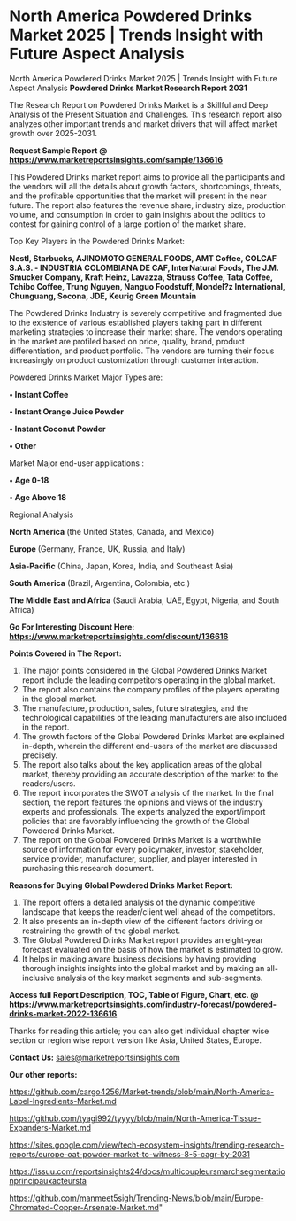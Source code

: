 # North America Powdered Drinks Market 2025 | Trends Insight with Future Aspect Analysis
North America Powdered Drinks Market 2025 | Trends Insight with Future Aspect Analysis
<strong>Powdered Drinks Market Research Report 2031</strong>

The Research Report on Powdered Drinks Market is a Skillful and Deep Analysis of the Present Situation and Challenges. This research report also analyzes other important trends and market drivers that will affect market growth over 2025-2031.

<strong>Request Sample Report @ <a href=https://www.marketreportsinsights.com/sample/136616>https://www.marketreportsinsights.com/sample/136616</a></strong>

This Powdered Drinks market report aims to provide all the participants and the vendors will all the details about growth factors, shortcomings, threats, and the profitable opportunities that the market will present in the near future. The report also features the revenue share, industry size, production volume, and consumption in order to gain insights about the politics to contest for gaining control of a large portion of the market share.

Top Key Players in the Powdered Drinks Market:

<strong>Nestl, Starbucks, AJINOMOTO GENERAL FOODS, AMT Coffee, COLCAF S.A.S. - INDUSTRIA COLOMBIANA DE CAF, InterNatural Foods, The J.M. Smucker Company, Kraft Heinz, Lavazza, Strauss Coffee, Tata Coffee, Tchibo Coffee, Trung Nguyen, Nanguo Foodstuff, Mondel?z International, Chunguang, Socona, JDE, Keurig Green Mountain</strong>

The Powdered Drinks Industry is severely competitive and fragmented due to the existence of various established players taking part in different marketing strategies to increase their market share. The vendors operating in the market are profiled based on price, quality, brand, product differentiation, and product portfolio. The vendors are turning their focus increasingly on product customization through customer interaction.

Powdered Drinks Market Major Types are:

<strong>• Instant Coffee

• Instant Orange Juice Powder

• Instant Coconut Powder

• Other</strong>

Market Major end-user applications :

<strong>• Age 0-18

• Age Above 18</strong>

Regional Analysis

</u><strong><b>North America</b></strong> (the United States, Canada, and Mexico)

<strong><b>Europe </b></strong>(Germany, France, UK, Russia, and Italy)

<strong><b>Asia-Pacific</b></strong> (China, Japan, Korea, India, and Southeast Asia)

<strong><b>South America</b></strong> (Brazil, Argentina, Colombia, etc.)

<strong><b>The Middle East and Africa</b></strong> (Saudi Arabia, UAE, Egypt, Nigeria, and South Africa)

<strong>Go For Interesting Discount Here: <a href=https://www.marketreportsinsights.com/discount/136616>https://www.marketreportsinsights.com/discount/136616</a></strong>

<strong>Points Covered in The Report:</strong>
<ol>
  <li>The major points considered in the Global Powdered Drinks Market report include the leading competitors operating in the global market.</li>
  <li>The report also contains the company profiles of the players operating in the global market.</li>
  <li>The manufacture, production, sales, future strategies, and the technological capabilities of the leading manufacturers are also included in the report.</li>
  <li>The growth factors of the Global Powdered Drinks Market are explained in-depth, wherein the different end-users of the market are discussed precisely.</li>
  <li>The report also talks about the key application areas of the global market, thereby providing an accurate description of the market to the readers/users.</li>
  <li>The report incorporates the SWOT analysis of the market. In the final section, the report features the opinions and views of the industry experts and professionals. The experts analyzed the export/import policies that are favorably influencing the growth of the Global Powdered Drinks Market.</li>
  <li>The report on the Global Powdered Drinks Market is a worthwhile source of information for every policymaker, investor, stakeholder, service provider, manufacturer, supplier, and player interested in purchasing this research document.</li>
</ol>
<strong>Reasons for Buying Global Powdered Drinks Market Report:</strong>

<ol>
  <li>The report offers a detailed analysis of the dynamic competitive landscape that keeps the reader/client well ahead of the competitors.</li>
  <li>It also presents an in-depth view of the different factors driving or restraining the growth of the global market.</li>
  <li>The Global Powdered Drinks Market report provides an eight-year forecast evaluated on the basis of how the market is estimated to grow.</li>
  <li>It helps in making aware business decisions by having providing thorough insights insights into the global market and by making an all-inclusive analysis of the key market segments and sub-segments.</li>
</ol>
<strong>Access full Report Description, TOC, Table of Figure, Chart, etc. @ <a href=https://www.marketreportsinsights.com/industry-forecast/powdered-drinks-market-2022-136616>https://www.marketreportsinsights.com/industry-forecast/powdered-drinks-market-2022-136616</a></strong>


Thanks for reading this article; you can also get individual chapter wise section or region wise report version like Asia, United States, Europe.

<strong>Contact Us:</strong>
sales@marketreportsinsights.com

<strong>Our other reports:</strong>

<a href=https://github.com/cargo4256/Market-trends/blob/main/North-America-Label-Ingredients-Market.md>https://github.com/cargo4256/Market-trends/blob/main/North-America-Label-Ingredients-Market.md</a>

<a href=https://github.com/tyagi992/tyyyy/blob/main/North-America-Tissue-Expanders-Market.md>https://github.com/tyagi992/tyyyy/blob/main/North-America-Tissue-Expanders-Market.md</a>

<a href=https://sites.google.com/view/tech-ecosystem-insights/trending-research-reports/europe-oat-powder-market-to-witness-8-5-cagr-by-2031>https://sites.google.com/view/tech-ecosystem-insights/trending-research-reports/europe-oat-powder-market-to-witness-8-5-cagr-by-2031</a>

<a href=https://issuu.com/reportsinsights24/docs/multicoupleursmarchsegmentationprincipauxacteursta>https://issuu.com/reportsinsights24/docs/multicoupleursmarchsegmentationprincipauxacteursta</a>

<a href=https://github.com/manmeet5sigh/Trending-News/blob/main/Europe-Chromated-Copper-Arsenate-Market.md>https://github.com/manmeet5sigh/Trending-News/blob/main/Europe-Chromated-Copper-Arsenate-Market.md</a>"
